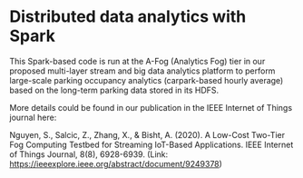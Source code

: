 # Distributed data analytics with Spark


This Spark-based code is run at the A-Fog (Analytics Fog) tier in our proposed multi-layer stream and big data analytics platform to perform large-scale parking occupancy analytics (carpark-based hourly average) based on the long-term parking data stored in its HDFS.


More details could be found in our publication in the IEEE Internet of Things journal here: 


Nguyen, S., Salcic, Z., Zhang, X., & Bisht, A. (2020). A Low-Cost Two-Tier Fog Computing Testbed for Streaming IoT-Based Applications. IEEE Internet of Things Journal, 8(8), 6928-6939. (Link: https://ieeexplore.ieee.org/abstract/document/9249378)